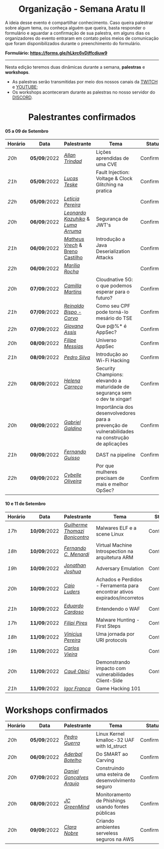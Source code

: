 <h1 align="center"> Organização - Semana Aratu II </h1>

A ideia desse evento é compartilhar conhecimento. Caso queira palestrar sobre algum tema, ou conheça alguém que queira, basta responder o formulário e aguardar a confirmação de sua palestra, em alguns dias os organizadores do evento entraram em contato pelos meios de comunicação que foram disponibilizados durante o preenchimento do formulário.

**Formulário: https://forms.gle/hLkrc6vDjffcdiuw9**

---

Nesta edição teremos duas dinâmicas durante a semana, **palestras** e **workshops**.

- As palestras serão transmitidas por meio dos nossos canais da [TWITCH](https://www.twitch.tv/boitatech) e  [YOUTUBE](https://www.youtube.com/channel/UC7HAEoQjhtcCFWjgcivluyA);
- Os workshops aconteceram durante as palestras no nosso servidor do [DISCORD](https://discord.gg/boitatech).

<h1 align="center"> Palestrantes confirmados </h1>

#### 05 a 09 de Setembro

| Horário | Data | Palestrante | Tema | Status |
|---------|------|-------------|------|--------|
| *20h* | **05/09**/2022 | *[Allan Trindad](https://www.linkedin.com/in/allan-trindad-7296091bb/)* | Lições aprendidas de uma CVE | Confirmado
| *21h* | **05/09**/2022 | *[Lucas Teske](https://www.linkedin.com/in/lucas-teske-8206301b/)* | Fault Injection: Voltage & Clock Glitching na pratica | Confirmado
| *22h* | **05/09**/2022 | *[Leticia Pereira](https://www.linkedin.com/in/leticiampereira/)* | | Confirmado
| *20h* | **06/09**/2022 | *[Leonardo Kazuhiko](https://www.linkedin.com/in/kazu-hiko/)* & *[Luma Arruma](https://www.linkedin.com/in/luma-arruda/)* | Segurança de JWT's | Confirmado
| *21h* | **06/09**/2022 | *[Matheus Vrech](https://www.linkedin.com/in/vrech/)* & [Breno Castilho](https://www.linkedin.com/in/brenocss/) | Introdução a Java Deserialization Attacks | Confirmado
| *22h* | **06/09**/2022 | *[Marília Rocha](https://www.linkedin.com/in/mar%C3%ADliadarocha/)* | | Confirmado
| *20h* | **07/09**/2022 | *[Camilla Martins](https://www.linkedin.com/in/camilla-martins-603344115/)* | Cloudnative 5G: o que podemos esperar para o futuro? | Confirmado
| *21h* | **07/09**/2022 | *[Reinaldo Bispo - Corvo](https://www.linkedin.com/in/reinaldo-bispo/)* | Como seu CPF pode torná-lo mesário do TSE | Confirmado
| *22h* | **07/09**/2022 | *[Giovana Assis](https://www.linkedin.com/in/giovanaassis/)* | Que p@%* é AppSec? | Confirmado
| *20h* | **08/09**/2022 | *[Filipe Messias](https://www.linkedin.com/in/fmessias/)* | Universo AppSec | Confirmado
| *21h* | **08/09**/2022 | *[Pedro Silva](https://www.linkedin.com/in/demon-i386/)* | Introdução ao Wi-Fi Hacking | Confirmado
| *22h* | **08/09**/2022 | *[Helena Carreço](https://br.linkedin.com/in/helena-carreco)* | Security Champions: elevando a maturidade de segurança sem o dev te xingar! | Confirmado
| *20h* | **09/09**/2022 | *[Gabriel Galdino](https://www.linkedin.com/in/gabogaldino/)* | Importância dos desenvolvedores para a prevenção de vulnerabilidades na construção de aplicações | Confirmado
| *21h* | **09/09**/2022 | *[Fernando Guisso](https://www.linkedin.com/in/fernandoguisso/)* | DAST na pipeline | Confirmado
| *22h* | **09/09**/2022 | *[Cybelle Oliveira](https://www.linkedin.com/in/cybelleoliveira/)* | Por que mulheres precisam de mais e melhor OpSec? | Confirmado

#### 10 e 11 de Setembro

| Horário | Data | Palestrante | Tema | Status |
|---------|------|-------------|------|--------|
| *17h* | **10/09**/2022 | *[Guilherme Thomazi Bonicontro](https://www.linkedin.com/in/guithomazi/)* | Malwares ELF e a scene Linux | Confirmado
| *18h* | **10/09**/2022 | *[Fernando C. Menardi](https://www.linkedin.com/in/fernando-c-menardi-39b649195/)* | Virtual Machine Introspection na arquitetura ARM | Confirmado
| *19h* | **10/09**/2022 | *[Jonathan Joshua](https://www.linkedin.com/in/jonathanjdr/)* | Adversary Emulation | Confirmado
| *20h* | **10/09**/2022 | *[Caio Luders](https://www.linkedin.com/in/caioluders/)* | Achados e Perdidos - Ferramenta para encontrar ativos expirados/incorretos | Confirmado
| *21h* | **10/09**/2022 | *[Eduardo Cardoso](https://www.linkedin.com/in/eduardo-cardoso-677958171/)* | Entendendo o WAF | Confirmado
| *17h* | **11/09**/2022 | *[Filipi Pires](https://www.linkedin.com/in/filipipires/)* | Malware Hunting - First Steps | Confirmado
| *18h* | **11/09**/2022 | *[Vinicius Pereira](https://www.linkedin.com/in/viniciuspereiras)* | Uma jornada por URI protocols | Confirmado
| *19h* | **11/09**/2022 | *[Carlos Vieira](https://www.linkedin.com/in/carlosevieira/)* | | Confirmado
| *20h* | **11/09**/2022 | *[Cauê Obici](https://www.linkedin.com/in/caueo/)* | Demonstrando impacto com vulnerabilidades Client-Side | Confirmado
| *21h* | **11/09**/2022 | *[Igor Franca](https://www.linkedin.com/in/igor-franca/)* | Game Hacking 101

# Workshops confirmados

| Horário | Data | Palestrante | Tema | Status |
|---------|------|-------------|------|--------|
| *20h* | **05/09**/2022 | *[Pedro Guerra](https://www.linkedin.com/in/x0xten/)* | Linux Kernel kmalloc-32 UAF with ld_struct | Confirmado
| *20h* | **06/09**/2022 | *[Aderbal Botelho](https://www.linkedin.com/in/aderbalbotelho/)* | Do SMART ao Carving | Confirmado
| *20h* | **07/09**/2022 | *[Daniel Gonçalves Araujo](https://www.linkedin.com/in/dandga/)* | Construindo uma esteira de desenvolvimento seguro | Confirmado
| *20h* | **08/09**/2022 | *[JC GreenMind](https://www.linkedin.com/in/júlio-césar-ferreira-rodrigues/)* | Monitoramento de Phishings usando fontes públicas | Confirmado
| *20h* | **09/09**/2022 | *[Clara Nobre](https://www.linkedin.com/in/claranobre/)* | Criando ambientes serveless seguros na AWS | Confirmado

